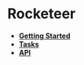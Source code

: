 # Rocketeer

- **[Getting Started](https://github.com/Anahkiasen/rocketeer/wiki/Getting-started)**
- **[Tasks](https://github.com/Anahkiasen/rocketeer/wiki/Tasks)**
- **[API](https://github.com/Anahkiasen/rocketeer/wiki/API)**